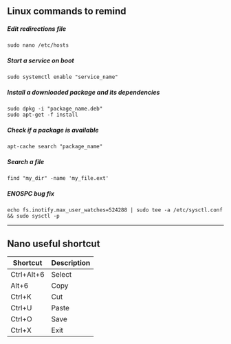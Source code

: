 ## Linux commands to remind

##### Edit redirections file
```
sudo nano /etc/hosts
```
##### Start a service on boot
```
sudo systemctl enable "service_name"
```
##### Install a downloaded package and its dependencies
```
sudo dpkg -i "package_name.deb"
sudo apt-get -f install
```
##### Check if a package is available
```
apt-cache search "package_name"
```
##### Search a file
```
find "my_dir" -name 'my_file.ext'
```

##### ENOSPC bug fix
```
echo fs.inotify.max_user_watches=524288 | sudo tee -a /etc/sysctl.conf && sudo sysctl -p
```

---
## Nano useful shortcut
| Shortcut   | Description 
|------------|-------------
| Ctrl+Alt+6 | Select
| Alt+6      | Copy
| Ctrl+K     | Cut
| Ctrl+U     | Paste
| Ctrl+O     | Save
| Ctrl+X     | Exit
